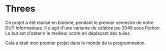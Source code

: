 # Threes

Ce projet a été réalisé en binôme, pendant le premier semestre de notre DUT Informatique.
Il s'agit d'une variante du célèbre jeu 2048 sous Python.
Le but est d'obtenir le meilleur score en déplaçant des tuiles.

Cela a était mon premier projet dans le monde de la programmation.
